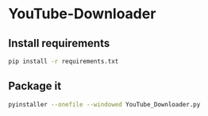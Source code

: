 # YouTube-Downloader

## Install requirements
```bash
pip install -r requirements.txt
```

## Package it
```bash
pyinstaller --onefile --windowed YouTube_Downloader.py
```
